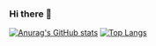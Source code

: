 ### Hi there 👋

[![Anurag's GitHub stats](https://github-readme-stats.vercel.app/api?username=hoach-linux)](https://github.com/anuraghazra/github-readme-stats) 
[![Top Langs](https://github-readme-stats.vercel.app/api/top-langs/?username=hoach-linux&layout=compact)](https://github.com/anuraghazra/github-readme-stats)

<!--
**hoach-linux/hoach-linux** is a ✨ _special_ ✨ repository because its `README.md` (this file) appears on your GitHub profile.

Here are some ideas to get you started:

- 🔭 I’m currently working on ...
- 🌱 I’m currently learning ...
- 👯 I’m looking to collaborate on ...
- 🤔 I’m looking for help with ...
- 💬 Ask me about ...
- 📫 How to reach me: ...
- 😄 Pronouns: ...
- ⚡ Fun fact: ...
-->
